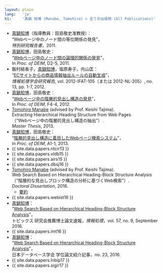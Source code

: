 ```yaml
---
layout: plain
lang:   'ja'
h1:     '真鍋 知博 (Manabe, Tomohiro) > 全ての出版物 (All Publications)'
---
```


*   <u>真鍋知博</u>（指導教員：田島敬史准教授）：<br />“Webページ中のノード間の等位関係の発見”，<br />_特別研究報告書_，2011.
*   <u>真鍋知博</u>，田島敬史：<br />“[Webページ中のノード間の論理的関係の発見](http://db-event.jpn.org/deim2011/proceedings/pdf/d2-5.pdf)”，<br />In _Proc. of DEIM_, D2-5, 2011.
*   飯村結香子，<u>真鍋知博</u>，塩原寿子，内山匡：<br />“[ECサイトからの商品情報抽出ルールの自動生成](https://ipsj.ixsq.nii.ac.jp/ej/?action=repository_uri&item_id=80111&file_id=1&file_no=1)”，<br />_情報処理学会研究報告_, vol. 2012-IFAT-105（または 2012-NL-205）, no. 13, pp. 1-7, 2012.
*   <u>真鍋知博</u>，田島敬史：<br />“[Webページ中の階層的見出し構造の発見](http://db-event.jpn.org/deim2012/proceedings/final-pdf/f4-4.pdf)”，<br />In _Proc. of DEIM_, F4-4, 2012.
*   <u>Tomohiro Manabe</u> (advised by Prof. Keishi Tajima).<br />Extracting Hierarchical Heading Structure from Web Pages<br />（“Webページ中の階層的見出し構造の抽出”）.<br />_Master Thesis_, 2013.
*   <u>真鍋知博</u>，田島敬史：<br />“[階層的見出し構造に着目したWebページ検索システム](http://db-event.jpn.org/deim2013/proceedings/pdf/a1-1.pdf)”，<br />In _Proc. of DEIM_, A1-1, 2013.
*   {{ site.data.papers.ntcir13 }}
*   {{ site.data.papers.vldb15 }}
*   {{ site.data.papers.airs15 }}
*   {{ site.data.papers.dbsj16 }}
*   <u>Tomohiro Manabe</u> (advised by Prof. Keishi Tajima).<br />Web Search Based on Hierarchical Heading-Block Structure Analysis<br />（“階層的な見出しブロック構造の分析に基づくWeb検索”）.<br />_Doctoral Dissertation_, 2016.
    * [要約](http://repository.kulib.kyoto-u.ac.jp/dspace/handle/2433/215681?locale=ja)
*    {{ site.data.papers.webist16 }}
*   <u>真鍋知博</u>：<br />“[Web Search Based on Hierarchical Heading-Block Structure Analysis](http://www.ipsj.or.jp/magazine/hakase/2015/DBS04.html)”，<br />トピックス 研究会推薦博士論文速報，_情報処理_，vol. 57, no. 9, September 2016.
*    {{ site.data.papers.imt16 }}
*   <u>真鍋知博</u>：<br />“[Web Search Based on Hierarchical Heading-Block Structure Analysis](http://dbsj.org/dissertation/2016/5665/)”，<br />日本データベース学会 学位論文紹介記事，no. 23, 2016.
*    {{ site.data.papers.lnbip17 }}
*    {{ site.data.papers.sigir17 }}
